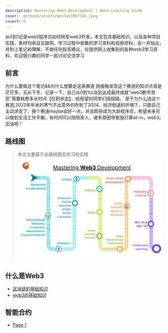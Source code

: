 ```yaml
---
description: Mastering Web3 Development | Web3 Learning Guide
cover: .gitbook/assets/WechatIMG7746.jpeg
coverY: 0
---
```


从0到1记录web2程序员如何转型web3开发。本文包含基础知识，以及各种项目实践，素材均来自互联网。学习过程中收集的学习资料和视频资料，会一并贴出，并附上笔记和理解，不做任何投资建议，仅提供网上收集到的各种web3学习资料，欢迎感兴趣的同学一起讨论交流学习

## 前言
为什么要做这个笔记&&为什么想要走这条赛道
刚接触发现这个赛道的知识点真是茫茫多，无从下手，记录一下，自己从0到1以及到达成最终成就“web3数字游民”需要耗费多长时间【在职状态】，给观望的同学们探探路。
至于为什么选这个赛道,2022年年末的寒气不出意外的吹到了2024，经济倒退的环境下，只能自己主动求变了，换个赛道maybe会好一点。并且即将成为大龄程序员，希望未来可以做到生活工作平衡，有时间可以陪陪家人，诸多原因导致我打算all-in，web3。加油吧！

## 路线图
> 本文主要基于此路线图去学习和实践
![roadMap](.gitbook/assets/roadMap.webp)

## 什么是Web3

* [区块链的基础知识](shi-mo-shi-web3/qu-kuai-lian-de-ji-chu-zhi-shi.md)
* [web3的基础知识](shi-mo-shi-web3/web3fundamentals.md)

## 智能合约

* [Page 1](zhi-neng-he-yue/page-1.md)
